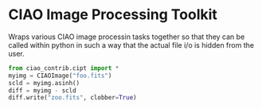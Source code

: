 
# CIAO Image Processing Toolkit

Wraps various CIAO image processin tasks together so that
they can be called within python in such a way that 
the actual file i/o is hidden from the user.

```python
from ciao_contrib.cipt import *
myimg = CIAOImage("foo.fits")
scld = myimg.asinh()
diff = myimg - scld
diff.write("zoo.fits", clobber=True)
```



